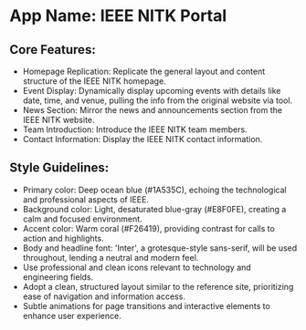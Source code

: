# **App Name**: IEEE NITK Portal

## Core Features:

- Homepage Replication: Replicate the general layout and content structure of the IEEE NITK homepage.
- Event Display: Dynamically display upcoming events with details like date, time, and venue, pulling the info from the original website via tool.
- News Section: Mirror the news and announcements section from the IEEE NITK website.
- Team Introduction: Introduce the IEEE NITK team members.
- Contact Information: Display the IEEE NITK contact information.

## Style Guidelines:

- Primary color: Deep ocean blue (#1A535C), echoing the technological and professional aspects of IEEE.
- Background color: Light, desaturated blue-gray (#E8F0FE), creating a calm and focused environment.
- Accent color: Warm coral (#F26419), providing contrast for calls to action and highlights.
- Body and headline font: 'Inter', a grotesque-style sans-serif, will be used throughout, lending a neutral and modern feel.
- Use professional and clean icons relevant to technology and engineering fields.
- Adopt a clean, structured layout similar to the reference site, prioritizing ease of navigation and information access.
- Subtle animations for page transitions and interactive elements to enhance user experience.